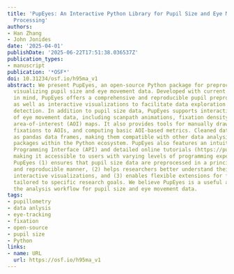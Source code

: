 ```yaml
---
title: 'PupEyes: An Interactive Python Library for Pupil Size and Eye Movement Data
  Processing'
authors:
- Han Zhang
- John Jonides
date: '2025-04-01'
publishDate: '2025-06-22T17:51:38.036537Z'
publication_types:
- manuscript
publication: '*OSF*'
doi: 10.31234/osf.io/h95ma_v1
abstract: We present PupEyes, an open-source Python package for preprocessing and
  visualizing pupil size and eye movement data. Developed with current best practices
  in mind, PupEyes offers a comprehensive and reproducible pupil preprocessing pipeline,
  as well as interactive visualizations to facilitate data exploration and outlier
  detection. In addition to pupil size data, PupEyes supports interactive visualization
  of eye movement data, including scanpath animations, fixation density plots, and
  area-of-interest (AOI) maps. It also provides tools for manually drawing AOIs, assigning
  fixations to AOIs, and computing basic AOI-based metrics. Cleaned data are returned
  as pandas data frames, making them compatible with other data analysis and visualization
  packages within the Python ecosystem. PupEyes also features an intuitive Application
  Programming Interface (API) and detailed online tutorials (https://pupeyes.readthedocs.io/),
  making it accessible to users with varying levels of programming experience. Overall,
  PupEyes (1) ensures that pupil size data are preprocessed in a principled, transparent,
  and reproducible manner, (2) helps researchers better understand their data through
  interactive visualizations, and (3) enables flexible extensions for further analysis
  tailored to specific research goals. We believe PupEyes is a useful addition to
  the analysis workflow for pupil size and eye movement data.
tags:
- pupillometry
- data anlysis
- eye-tracking
- fixation
- open-source
- pupil size
- Python
links:
- name: URL
  url: https://osf.io/h95ma_v1
---
```

